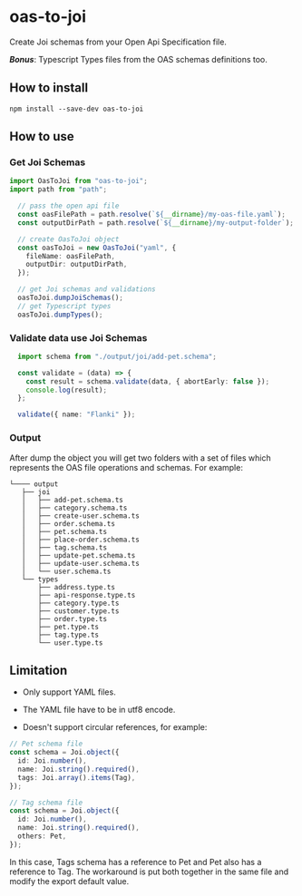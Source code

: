 # oas-to-joi

Create Joi schemas from your Open Api Specification file.

_**Bonus**_: Typescript Types files from the OAS schemas definitions too. 

## How to install
`npm install --save-dev oas-to-joi`

## How to use
### Get Joi Schemas
```typescript
import OasToJoi from "oas-to-joi";
import path from "path";

  // pass the open api file
  const oasFilePath = path.resolve(`${__dirname}/my-oas-file.yaml`);
  const outputDirPath = path.resolve(`${__dirname}/my-output-folder`);

  // create OasToJoi object
  const oasToJoi = new OasToJoi("yaml", {
    fileName: oasFilePath,
    outputDir: outputDirPath,
  });

  // get Joi schemas and validations
  oasToJoi.dumpJoiSchemas();
  // get Typescript types
  oasToJoi.dumpTypes();

```
### Validate data use Joi Schemas

```typescript
  import schema from "./output/joi/add-pet.schema";

  const validate = (data) => {
    const result = schema.validate(data, { abortEarly: false });
    console.log(result);
  };

  validate({ name: "Flanki" });
```

### Output
After dump the object you will get two folders with a set of files which represents the OAS file operations and schemas. For example:
```
└──── output
   ├── joi
   │   ├── add-pet.schema.ts
   │   ├── category.schema.ts
   │   ├── create-user.schema.ts
   │   ├── order.schema.ts
   │   ├── pet.schema.ts
   │   ├── place-order.schema.ts
   │   ├── tag.schema.ts
   │   ├── update-pet.schema.ts
   │   ├── update-user.schema.ts
   │   └── user.schema.ts
   └── types
       ├── address.type.ts
       ├── api-response.type.ts
       ├── category.type.ts
       ├── customer.type.ts
       ├── order.type.ts
       ├── pet.type.ts
       ├── tag.type.ts
       └── user.type.ts
```

## Limitation

- Only support YAML files.
- The YAML file have to be in utf8 encode.

- Doesn't support circular references, for example:
```typescript
// Pet schema file
const schema = Joi.object({
  id: Joi.number(),
  name: Joi.string().required(),
  tags: Joi.array().items(Tag),
});

// Tag schema file
const schema = Joi.object({
  id: Joi.number(),
  name: Joi.string().required(),
  others: Pet,
});
```

In this case, Tags schema has a reference to Pet and Pet also has a reference to Tag.
The workaround is put both together in the same file and modify the export default value.

